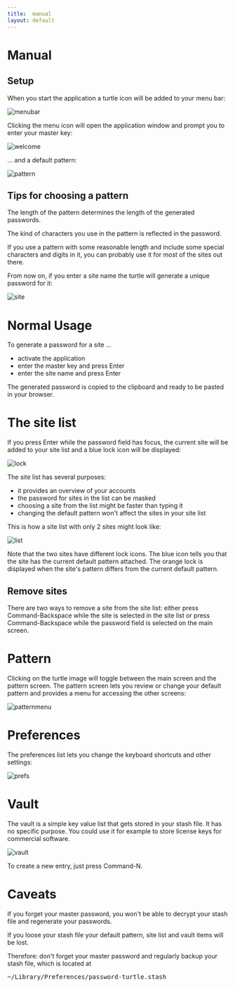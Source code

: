 ```yaml
---
title:  manual
layout: default
---
```


# Manual

## Setup

When you start the application a turtle icon will be added to your menu bar:

![menubar](img/menubar.png)

Clicking the menu icon will open the application window and prompt you to enter your master key:

![welcome](img/welcome.png)

... and a default pattern:

![pattern](img/pattern.png)

## Tips for choosing a pattern

The length of the pattern determines the length of the generated passwords. 

The kind of characters you use in the pattern is reflected in the password.

If you use a pattern with some reasonable length and include some special characters and digits in it, you can probably use it for most of the sites out there.

From now on, if you enter a site name the turtle will generate a unique password for it:

![site](img/site.png)

# Normal Usage

To generate a password for a site ...

- activate the application
- enter the master key and press Enter
- enter the site name and press Enter

The generated password is copied to the clipboard and ready to be pasted in your browser.

# The site list

If you press Enter while the password field has focus, the current site will be added to your site list
and a blue lock icon will be displayed:

![lock](img/lock.png)

The site list has several purposes:

- it provides an overview of your accounts
- the password for sites in the list can be masked
- choosing a site from the list might be faster than typing it
- changing the default pattern won't affect the sites in your site list

This is how a site list with only 2 sites might look like:

![list](img/list.png)

Note that the two sites have different lock icons. 
The blue icon tells you that the site has the current default pattern attached.
The orange lock is displayed when the site's pattern differs from the current default pattern.

## Remove sites

There are two ways to remove a site from the site list:
either press Command-Backspace while the site is selected in the site list
or press Command-Backspace while the password field is selected on the main screen.

# Pattern

Clicking on the turtle image will toggle between the main screen and the pattern screen.
The pattern screen lets you review or change your default pattern and provides a menu for accessing the other screens:

![patternmenu](img/patternmenu.png)

# Preferences

The preferences list lets you change the keyboard shortcuts and other settings:

![prefs](img/prefs.png)

# Vault

The vault is a simple key value list that gets stored in your stash file. 
It has no specific purpose. 
You could use it for example to store license keys for commercial software.

![vault](img/vault.png)

To create a new entry, just press Command-N.
    
# Caveats

If you forget your master password, you won't be able to decrypt your stash file and regenerate your passwords.

If you loose your stash file your default pattern, site list and vault items will be lost.
    
Therefore: don't forget your master password and regularly backup your stash file, which is located at

<pre>~/Library/Preferences/password-turtle.stash</pre>
